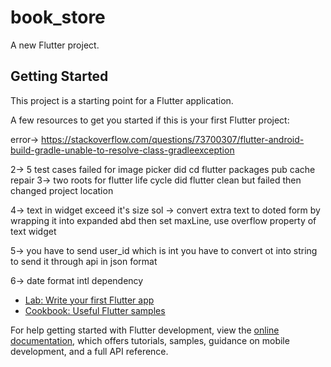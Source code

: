 # book_store

A new Flutter project.

## Getting Started

This project is a starting point for a Flutter application.

A few resources to get you started if this is your first Flutter project:

error->
https://stackoverflow.com/questions/73700307/flutter-android-build-gradle-unable-to-resolve-class-gradleexception

2-> 5 test cases failed for image picker
did cd flutter  packages pub  cache repair
3-> two roots for flutter life cycle
 did flutter clean but failed
 then changed project location

 4-> text in widget exceed it's size
 sol -> convert extra text to doted form by wrapping it into expanded abd then set maxLine, use overflow property of text widget

 5-> you have to send user_id which is int you have to convert ot into string to send it through api in json format

 6-> date format intl dependency

- [Lab: Write your first Flutter app](https://docs.flutter.dev/get-started/codelab)
- [Cookbook: Useful Flutter samples](https://docs.flutter.dev/cookbook)

For help getting started with Flutter development, view the
[online documentation](https://docs.flutter.dev/), which offers tutorials,
samples, guidance on mobile development, and a full API reference.
